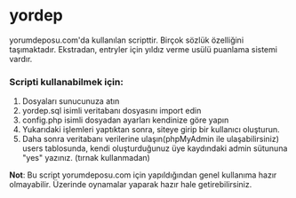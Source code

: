 # yordep

yorumdeposu.com'da kullanılan scripttir.
Birçok sözlük özelliğini taşımaktadır. Ekstradan, entryler için yıldız verme usülü puanlama sistemi vardır.

### Scripti kullanabilmek için:

1. Dosyaları sunucunuza atın
2. yordep.sql isimli veritabanı dosyasını import edin
3. config.php isimli dosyadan ayarları kendinize göre yapın
4. Yukarıdaki işlemleri yaptıktan sonra, siteye girip bir kullanıcı oluşturun.
5. Daha sonra veritabanı verilerine ulaşın(phpMyAdmin ile ulaşabilirsiniz) users tablosunda, kendi oluşturduğunuz üye kaydındaki admin sütununa "yes" yazınız. (tırnak kullanmadan)

**Not**: Bu script yorumdeposu.com için yapıldığından genel kullanıma hazır olmayabilir. Üzerinde oynamalar yaparak hazır hale getirebilirsiniz.
